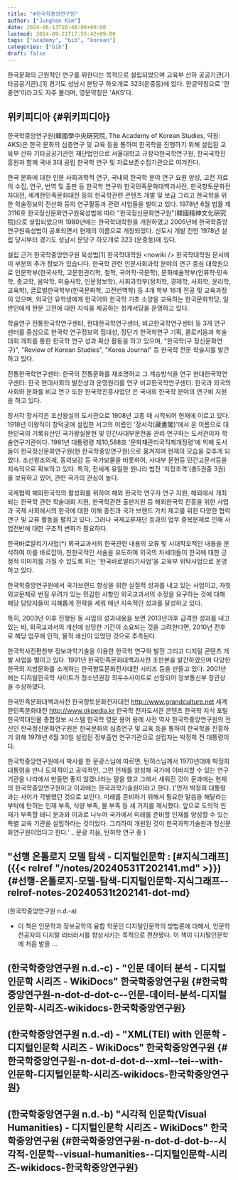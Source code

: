```yaml
---
title: "#한국학중앙연구원"
author: ["Junghan Kim"]
date: 2024-06-13T16:48:00+09:00
lastmod: 2024-09-21T17:55:42+09:00
tags: ["academy", "bib", "korean"]
categories: ["bib"]
draft: false
---
```


한국문화의 근원적인 연구를 위한다는 목적으로 설립되었으며 교육부 산하 공공기관(기타공공기관).[1] 경기도 성남시 분당구 하오개로 323(운중동)에 있다. 한글약칭으로 '한중연'이라고도 자주 불리며, 영문약칭은 'AKS'다.


## 위키피디아 {#위키피디아}

한국학중앙연구원(韓國學中央硏究院, The Academy of Korean Studies, 약칭: AKS)은 한국 문화의 심층연구 및 교육 등을 통하여 한국학을 진행하기 위해 설립된 교육부 산하 기타공공기관인 재단법인으로 서울대학교 규장각한국학연구원, 한국국학진흥원과 함께 국내 3대 공립 한국학 연구 및 자료보존수집기관으로 여겨진다.

한국 문화에 대한 인문 사회과학적 연구, 국내외 한국학 분야 연구 요원 양성, 고전 자료의 수집, 연구, 번역 및 출판 등 한국학 연구와 한국민족문화대백과사전, 한국향토문화전자대전, 세계한민족문화대전 등의 한국학관련 콘텐츠 개발 및 보급 그리고 한국학을 위한 학술정보의 전산화 등의 연구활동과 관련 사업들을 벌이고 있다. 1978년 6월 법률 제3116호 한국정신문화연구원육성법에 따라 "한국정신문화연구원"(韓國精神文化硏究院)으로 설립되었으며 1980년에는 한국학대학원을 개원하였고 2005년에 한국학중앙연구원육성법이 공포되면서 현재의 이름으로 개칭되었다. 신도시 개발 전인 1978년 설립 당시부터 경기도 성남시 분당구 하오개로 323 (운중동)에 있다.

설립 근거 한국학중앙연구원 육성법[1] 한국학대학원 &lt;nowiki /&gt; 한국학대학원 문서에 이 부분의 추가 정보가 있습니다. 한국학 관련 인문사회과학 분야의 연구 중심 대학원으로 인문학부(한국사학, 고문헌관리학, 철학, 국어학·국문학), 문화예술학부(인류학·민속학, 종교학, 음악학, 미술사학, 인문정보학), 사회과학부(정치학, 경제학, 사회학, 윤리학, 교육학), 글로벌한국학부(한국문화학, 고전번역학) 등 4개 학부 16개 전공 및 교육과정이 있으며, 외국인 유학생에게 한국어와 한국학 기초 소양을 교육하는 한국문화학당, 일반인에게 한문 고전에 대한 지식을 제공하는 청계서당을 운영하고 있다.

학술연구 전통한국학연구센터, 현대한국학연구센터, 비교한국학연구센터 등 3개 연구 센터를 중심으로 한국학 연구정보의 집대성, 장단기 한국학연구 기획, 콜로키움과 학술대회 개최를 통한 한국학 연구 성과 확산 활동을 하고 있으며, "한국학(구 정신문화연구)", "Review of Korean Studies", "Korea Journal" 등 한국학 전문 학술지를 발간하고 있다.

전통한국학연구센터: 한국의 전통문화를 재조명하고 그 계승방식을 연구 현대한국학연구센터: 한국 현대사회의 발전상과 운영원리를 연구 비교한국학연구센터: 한국과 외국의 사회와 문화를 비교 연구 또한 한국학진흥사업단 은 국내외 한국학 분야의 연구비 지원을 하고 있다.

장서각 장서각은 조선왕실의 도서관으로 1908년 고종 때 시작되어 현재에 이르고 있다. 1918년 이왕직이 창덕궁에 설립한 서고의 이름인 '장서각(藏書閣)'에서 온 이름으로 대한민국의 기록유산인 국가왕실문헌 및 민간사대부문헌을 관리·연구하는 도서관이자 학술연구기관이다. 1981년 대통령령 제10,588호 '문화재관리국직제개정령'에 의해 도서들이 한국정신문화연구원(현 한국학중앙연구원)으로 옮겨지며 현재의 모습을 갖추게 되었다. 조선왕조의궤, 동의보감 등 국가보물을 비롯하여, 사대부 문헌등 민간고문서등을 지속적으로 확보하고 있다. 특히, 전세계 유일한 원나라 법전 '지정조격'(총5권중 3권)을 보유하고 있어, 관련 국가의 관심이 높다.

국제협력 해외한국학의 활성화를 위하여 해외 한국학 연구자 연구 지원, 해외에서 개최되는 한국학 관련 학술대회 지원, 한국학관련 출판지원 등 해외한국학 진흥을 위한 사업과 국제 사회에서의 한국에 대한 이해 증진과 국가 브랜드 가치 제고를 위한 다양한 협력 연구 및 교류 활동을 펼치고 있다. 그러나 국제교류재단 등과의 업무 중복문제로 인해 사업전반에 대한 구조적 변화가 필요하다.

한국바로알리기사업(\*) 외국교과서의 한국관련 내용의 오류 및 시대착오적인 내용을 분석하여 이를 바로잡아, 친한국적인 서술을 유도하여 외국의 차세대들이 한국에 대한 긍정적 이미지를 가질 수 있도록 하는 '한국바로알리기사업'을 교육부 위탁사업으로 운영하고 있다.

한국학중앙연구원에서 국가브랜드 향상을 위한 실질적 성과를 내고 있는 사업이고, 자칫 외교문제로 번질 우려가 있는 민감한 사항인 외국교과서의 수정을 요구하는 것에 대해 해당 담당자들이 지혜롭게 전략을 세워 매년 지속적인 성과를 달성하고 있다.

특히, 2003년 이후 진행된 동 사업의 성과내용을 보면 2013년이후 급격한 성과를 내고 있는 바, 외국교과서의 개선에 상당한 기간이 소요되는 것을 고려한다면, 2010년 전후로 해당 업무에 인적, 물적 쇄신이 있었던 것으로 추측된다.

한국학사전편찬부 정보과학기술을 이용한 한국학 연구와 발전 그리고 디지털 콘텐츠 개발 사업을 벌이고 있다. 1991년 한국민족문화대백과사전 초판본을 발간하였으며 다양한 한국의 지방문화를 소개하는 한국향토문화전자대전 시리즈 등을 만들고 있다. 2001년에는 디지털한국학 사이트가 청소년권장 최우수사이트로 선정되어 정보통신부 장관상을 수상하였다.

한국민족문화대백과사전 한국향토문화전자대전 <http://www.grandculture.net> 세계한민족문화대전 <http://www.okpedia.kr> 한국학 전자도서관 콘텐츠 한국학 지식 포털 한국역대인물 종합정보 시스템 한국학 영문 용어 용례 사전 역사 한국학중앙연구원의 전신인 한국정신문화연구원은 한국문화의 심층연구 및 교육 등을 통하여 한국학을 진흥하기 위해 1978년 6월 30일 설립된 정부출연 연구기관으로 설립자는 박정희 전 대통령이다.

한국학중앙연구원에서 박사를 한 문광스님에 따르면, 탄허스님께서 1970년대에 박정희 대통령을 만나 도의적이고 공익적인, 그런 인재를 양성해 국가에 이바지할 수 있는 연구기관을 나라에서 만들면 좋지 않겠나라는 말을 했고 그래서 세워진 것이 문과에는 현재의 한국학중앙연구원이고 이과에는 한국과학기술원이라고 한다. ('먼저 박정희 대통령과는 사이가 각별했던 것으로 보인다. 미래를 준비하기 위해서 필요한 말씀을 해달라는 부탁에 탄허는 인재 부족, 식량 부족, 물 부족 등 세 가지를 제시했다. 앞으로 도의적 인재가 부족할 테니 문과와 이과로 나누어 국가에서 미래를 준비할 인재를 양성할 수 있는 특별 교육 기관을 설립하라는 것이었다. 그리하여 개원된 것이 한국과학기술원과 정신문화연구원이었다고 한다.' _ 문광 지음, 탄허학 연구 중 )


## "선행 온톨로지 모델 탐색 - 디지털인문학 : [#지식그래프]({{< relref "/notes/20240531T202141.md" >}}) {#선행-온톨로지-모델-탐색-디지털인문학-지식그래프--relref-notes-20240531t202141-dot-md}

(한국학중앙연구원 n.d.-a)

-   이 책은 인문학과 정보공학의 융합 학문인 디지털인문학의 방법론에 대해서, 인문학 전공자의 디지털 리터러시를 향상시키는 목적으로 편찬됐다. 이 책이 디지털인문학에 처음 발을 …


## (한국학중앙연구원 n.d.-c) - "인문 데이터 분석 - 디지털인문학 시리즈 - WikiDocs" 한국학중앙연구원 {#한국학중앙연구원-n-dot-d-dot-c--인문-데이터-분석-디지털인문학-시리즈-wikidocs-한국학중앙연구원}


## (한국학중앙연구원 n.d.-d) - "XML(TEI) with 인문학 - 디지털인문학 시리즈 - WikiDocs" 한국학중앙연구원 {#한국학중앙연구원-n-dot-d-dot-d--xml--tei--with-인문학-디지털인문학-시리즈-wikidocs-한국학중앙연구원}


## (한국학중앙연구원 n.d.-b) "시각적 인문학(Visual Humanities) - 디지털인문학 시리즈 - WikiDocs" 한국학중앙연구원 {#한국학중앙연구원-n-dot-d-dot-b--시각적-인문학--visual-humanities--디지털인문학-시리즈-wikidocs-한국학중앙연구원}

